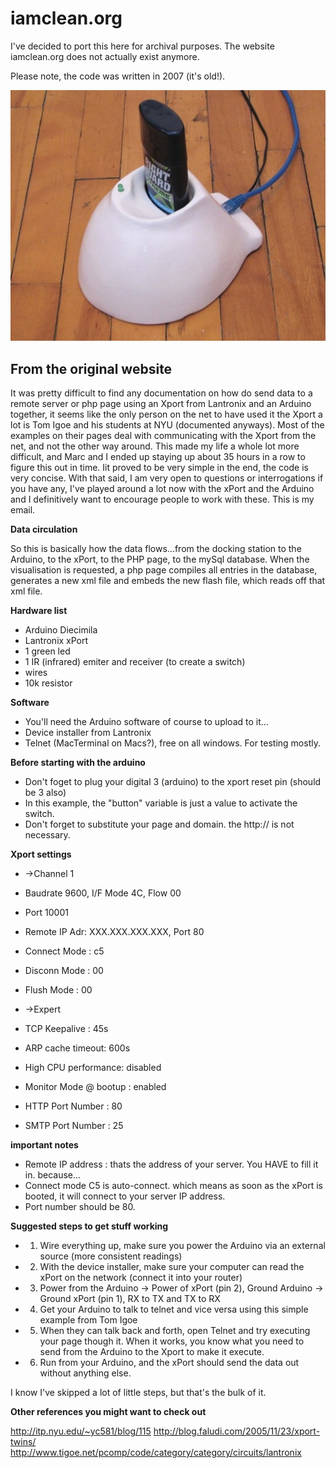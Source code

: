 # iamclean.org

I've decided to port this here for archival purposes. The website iamclean.org does not actually exist anymore.

Please note, the code was written in 2007 (it's old!).

![Alt text](/finished.jpg "Optional title")

## From the original website

It was pretty difficult to find any documentation on how do send data to a remote server or php page using an Xport from Lantronix and an Arduino together, it seems like the only person on the net to have used it the Xport a lot is Tom Igoe and his students at NYU (documented anyways). Most of the examples on their pages deal with communicating with the Xport from the net, and not the other way around. This made my life a whole lot more difficult, and Marc and I ended up staying up about 35 hours in a row to figure this out in time. Iit proved to be very simple in the end, the code is very concise. With that said, I am very open to questions or interrogations if you have any, I've played around a lot now with the xPort and the Arduino and I definitively want to encourage people to work with these. This is my email.

**Data circulation**

So this is basically how the data flows...from the docking station to the Arduino, to the xPort, to the PHP page, to the mySql database. When the visualisation is requested, a php page compiles all entries in the database, generates a new xml file and embeds the new flash file, which reads off that xml file.

**Hardware list**
  * Arduino Diecimila
  * Lantronix xPort
  * 1 green led
  * 1 IR (infrared) emiter and receiver (to create a switch)
  * wires
  * 10k resistor
 
**Software**
  * You'll need the Arduino software of course to upload to it...
  * Device installer from Lantronix
  * Telnet (MacTerminal on Macs?), free on all windows. For testing mostly.

**Before starting with the arduino**
  * Don't foget to plug your digital 3 (arduino) to the xport reset pin (should be 3 also)
  * In this example, the "button" variable is just a value to activate the switch.
  * Don't forget to substitute your page and domain. the http:// is not necessary.

**Xport settings**
 
  * ->Channel 1
  * Baudrate 9600, I/F Mode 4C, Flow 00
  * Port 10001
  * Remote IP Adr: XXX.XXX.XXX.XXX, Port 80 
  * Connect Mode : c5
  * Disconn Mode : 00
  * Flush Mode : 00

  * ->Expert
  * TCP Keepalive : 45s
  * ARP cache timeout: 600s
  * High CPU performance: disabled
  * Monitor Mode @ bootup : enabled
  * HTTP Port Number : 80
  * SMTP Port Number : 25
 
**important notes**
  * Remote IP address : thats the address of your server. You HAVE to fill it in. because...
  * Connect mode C5 is auto-connect. which means as soon as the xPort is booted, it will connect to your server IP address.
  * Port number should be 80.


**Suggested steps to get stuff working**
  * 1) Wire everything up, make sure you power the Arduino via an external source (more consistent readings)
  * 2) With the device installer, make sure your computer can read the xPort on the network (connect it into your router)
  * 3) Power from the Arduino -> Power of xPort (pin 2), Ground Arduino -> Ground xPort (pin 1), RX to TX and TX to RX
  * 4) Get your Arduino to talk to telnet and vice versa using this simple example from Tom Igoe
  * 5) When they can talk back and forth, open Telnet and try executing your page though it. When it works, you know what you need to send from the Arduino to the Xport to make it execute.
  * 6) Run from your Arduino, and the xPort should send the data out without anything else.
 
I know I've skipped a lot of little steps, but that's the bulk of it.
 
**Other references you might want to check out**

http://itp.nyu.edu/~yc581/blog/115
http://blog.faludi.com/2005/11/23/xport-twins/
http://www.tigoe.net/pcomp/code/category/category/circuits/lantronix